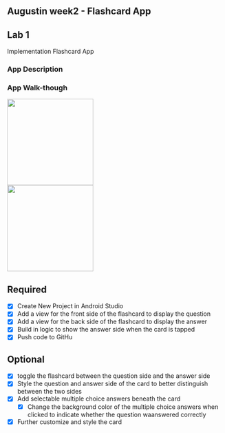 ## Augustin week2 - Flashcard App


## Lab 1
Implementation Flashcard App
### App Description
### App Walk-though

<img src="https://res.cloudinary.com/drbtamwje/image/upload/v1756583329/WhatsApp-Video-2025-08-30-at-13.56.35_lnyspl.gif" width=200><br>
<img src="https://res.cloudinary.com/drbtamwje/image/upload/v1756582810/WhatsApp-Video-2025-08-30-at-13.56.37_xs2gse.gif" width=200><br>


## Required
- [x] Create New Project in Android Studio
- [x] Add a view for the front side of the flashcard to display the question
- [x] Add a view for the back side of the flashcard to display the answer
- [x] Build in logic to show the answer side when the card is tapped
- [x] Push code to GitHu
## Optional
- [x] toggle the flashcard between the question side and the answer side
- [x] Style the question and answer side of the card to better distinguish between the two sides
- [x] Add selectable multiple choice answers beneath the card
   - [x] Change the background color of the multiple choice answers when clicked to indicate whether the question waanswered correctly
- [x] Further customize and style the card
